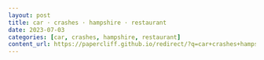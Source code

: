 ```yaml
---
layout: post
title: car · crashes · hampshire · restaurant
date: 2023-07-03
categories: [car, crashes, hampshire, restaurant]
content_url: https://papercliff.github.io/redirect/?q=car+crashes+hampshire+restaurant&tbs=cdr:1,cd_min:7/2/2023,cd_max:7/4/2023
---
```

